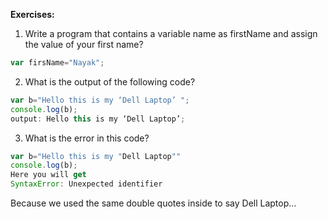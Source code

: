 **Exercises:**

1. Write a program that contains a variable name as firstName and assign the value of your first name?

```js
var firsName="Nayak";
```
2. What is the output of the following code?

``` js
var b="Hello this is my ‘Dell Laptop’ ";
console.log(b);
output: Hello this is my ‘Dell Laptop’;
```
 
3. What is the error in this code?

```js
var b="Hello this is my "Dell Laptop""
console.log(b);
Here you will get 
SyntaxError: Unexpected identifier
```
Because we used the same double quotes inside to say Dell Laptop…